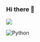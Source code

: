 ### Hi there 👋

![](profile.gif)

![Python](https://img.shields.io/badge/-Python-000?&logo=Python)

<!---
cherish-noe/cherish-noe is a ✨ special ✨ repository because its `README.md` (this file) appears on your GitHub profile.
You can click the Preview link to take a look at your changes.
--->
